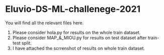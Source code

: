 # Eluvio-DS-ML-challenege-2021
You will find all the relevant files here.
1. Please consider hola.py for results on the whole train dataset.
2. Please consider MAP_&_MIOU.py for results on test dataset after train-test split.
3. I have attached the scrrenshot of results on whole train dataset.
